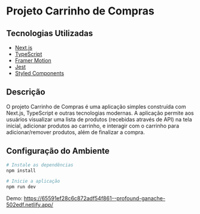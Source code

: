 # Projeto Carrinho de Compras

## Tecnologias Utilizadas

- [Next.js](https://nextjs.org/)
- [TypeScript](https://www.typescriptlang.org/)
- [Framer Motion](https://www.framer.com/motion/)
- [Jest](https://jestjs.io/)
- [Styled Components](https://styled-components.com/)

## Descrição

O projeto Carrinho de Compras é uma aplicação simples construída com Next.js, TypeScript e outras tecnologias modernas. A aplicação permite aos usuários visualizar uma lista de produtos (recebidas através de API) na tela inicial, adicionar produtos ao carrinho, e interagir com o carrinho para adicionar/remover produtos, além de finalizar a compra.

## Configuração do Ambiente

```bash
# Instale as dependências
npm install

# Inicie a aplicação
npm run dev
```

Demo: https://65591ef28c6c872adf54f861--profound-ganache-502edf.netlify.app/
